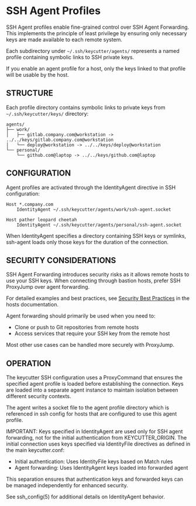 # SSH Agent Profiles

SSH Agent profiles enable fine-grained control over SSH Agent Forwarding. This implements the principle of least privilege by ensuring only necessary keys are made available to each remote system.

Each subdirectory under `~/.ssh/keycutter/agents/` represents a named profile containing symbolic links to SSH private keys.

If you enable an agent profile for a host, only the keys linked to that profile will be usable by the host.

## STRUCTURE

Each profile directory contains symbolic links to private keys from `~/.ssh/keycutter/keys/` directory:

    agents/
    ├── work/
    │   ├── gitlab.company.com@workstation -> ../../keys/gitlab.company.com@workstation
    │   └── deploy@workstation -> ../../keys/deploy@workstation
    └── personal/
        └── github.com@laptop -> ../../keys/github.com@laptop

## CONFIGURATION

Agent profiles are activated through the IdentityAgent directive in SSH configuration:

    Host *.company.com
        IdentityAgent ~/.ssh/keycutter/agents/work/ssh-agent.socket

    Host pather leopard cheetah
        IdentityAgent ~/.ssh/keycutter/agents/personal/ssh-agent.socket

When IdentityAgent specifies a directory containing SSH keys or symlinks, ssh-agent loads only those keys for the duration of the connection.

## SECURITY CONSIDERATIONS

SSH Agent Forwarding introduces security risks as it allows remote hosts to use your SSH keys. When connecting through bastion hosts, prefer SSH ProxyJump over agent forwarding.

For detailed examples and best practices, see [Security Best Practices](../hosts/README.md#security-best-practices) in the hosts documentation.

Agent forwarding should primarily be used when you need to:

- Clone or push to Git repositories from remote hosts
- Access services that require your SSH key from the remote host

Most other use cases can be handled more securely with ProxyJump.

## OPERATION

The keycutter SSH configuration uses a ProxyCommand that ensures the specified agent profile is loaded before establishing the connection. Keys are loaded into a separate agent instance to maintain isolation between different security contexts.

The agent writes a socket file to the agent profile directory which is referenced in ssh config for hosts that are configured to use this agent profile.

IMPORTANT: Keys specified in IdentityAgent are used only for SSH agent forwarding, not for the initial authentication from KEYCUTTER_ORIGIN. The initial connection uses keys specified via IdentityFile directives as defined in the main keycutter.conf:

- Initial authentication: Uses IdentityFile keys based on Match rules
- Agent forwarding: Uses IdentityAgent keys loaded into forwarded agent

This separation ensures that authentication keys and forwarded keys can be managed independently for enhanced security.

See ssh_config(5) for additional details on IdentityAgent behavior.
